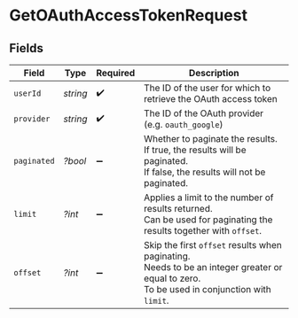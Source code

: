 # GetOAuthAccessTokenRequest


## Fields

| Field                                                                                                                                     | Type                                                                                                                                      | Required                                                                                                                                  | Description                                                                                                                               |
| ----------------------------------------------------------------------------------------------------------------------------------------- | ----------------------------------------------------------------------------------------------------------------------------------------- | ----------------------------------------------------------------------------------------------------------------------------------------- | ----------------------------------------------------------------------------------------------------------------------------------------- |
| `userId`                                                                                                                                  | *string*                                                                                                                                  | :heavy_check_mark:                                                                                                                        | The ID of the user for which to retrieve the OAuth access token                                                                           |
| `provider`                                                                                                                                | *string*                                                                                                                                  | :heavy_check_mark:                                                                                                                        | The ID of the OAuth provider (e.g. `oauth_google`)                                                                                        |
| `paginated`                                                                                                                               | *?bool*                                                                                                                                   | :heavy_minus_sign:                                                                                                                        | Whether to paginate the results.<br/>If true, the results will be paginated.<br/>If false, the results will not be paginated.             |
| `limit`                                                                                                                                   | *?int*                                                                                                                                    | :heavy_minus_sign:                                                                                                                        | Applies a limit to the number of results returned.<br/>Can be used for paginating the results together with `offset`.                     |
| `offset`                                                                                                                                  | *?int*                                                                                                                                    | :heavy_minus_sign:                                                                                                                        | Skip the first `offset` results when paginating.<br/>Needs to be an integer greater or equal to zero.<br/>To be used in conjunction with `limit`. |